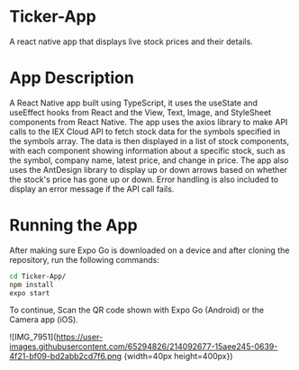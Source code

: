# Ticker-App
A react native app that displays live stock prices and their details.

# App Description
A React Native app built using TypeScript, it uses the useState and useEffect hooks from React and the View, Text, Image, and StyleSheet components from React Native. The app uses the axios library to make API calls to the IEX Cloud API to fetch stock data for the symbols specified in the symbols array. The data is then displayed in a list of stock components, with each component showing information about a specific stock, such as the symbol, company name, latest price, and change in price. The app also uses the AntDesign library to display up or down arrows based on whether the stock's price has gone up or down. Error handling is also included to display an error message if the API call fails.

# Running the App
After making sure Expo Go is downloaded on a device and after cloning the repository, run the following commands:

```bash
cd Ticker-App/
npm install
expo start
```
To continue, Scan the QR code shown with Expo Go (Android) or the Camera app (iOS).

![IMG_7951](https://user-images.githubusercontent.com/65294826/214092677-15aee245-0639-4f21-bf09-bd2abb2cd7f6.png {width=40px height=400px})

